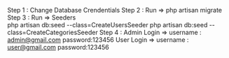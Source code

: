 Step 1  : Change Database Crendentials
Step 2  : Run => php artisan migrate
Step 3  : Run => Seeders     
                php artisan db:seed --class=CreateUsersSeeder
                php artisan db:seed --class=CreateCategoriesSeeder
Step 4  : 
        Admin Login =>  username : admin@gmail.com
                        password:123456
        User Login =>   username : user@gmail.com
                        password:123456


